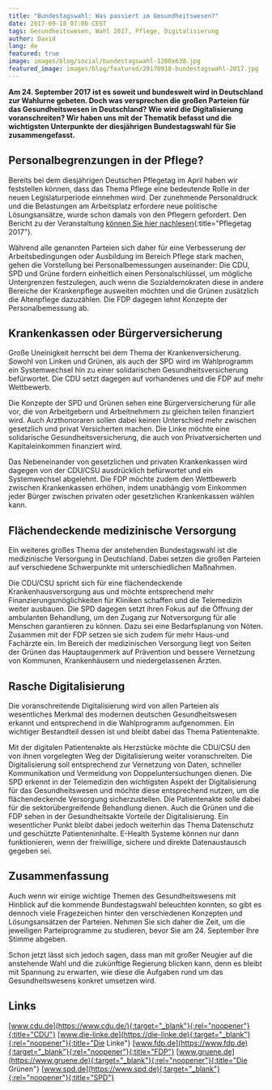 ```yaml
---
title: "Bundestagswahl: Was passiert im Gesundheitswesen?"
date: 2017-09-18 07:00 CEST
tags: Gesundheitswesen, Wahl 2017, Pflege, Digitalisierung
author: David
lang: de
featured: true
image: images/blog/social/bundestagswahl-1200x630.jpg
featured_image: images/blog/featured/20170918-bundestagswahl-2017.jpg
---
```

**Am 24. September 2017 ist es soweit und bundesweit wird in Deutschland zur Wahlurne gebeten. Doch was versprechen die großen Parteien für das Gesundheitswesen in Deutschland? Wie wird die Digitalisierung voranschreiten?  Wir haben uns mit der Thematik befasst und die wichtigsten Unterpunkte der diesjährigen Bundestagswahl für Sie zusammengefasst.**

## Personalbegrenzungen in der Pflege?

Bereits bei dem diesjährigen Deutschen Pflegetag im April haben wir feststellen können, dass das Thema Pflege eine bedeutende Rolle in der neuen Legislaturperiode einnehmen wird. Der zunehmende Personaldruck und die Belastungen am Arbeitsplatz erfordere neue politische Lösungsansätze, wurde schon damals von den Pflegern gefordert. Den Bericht zu der Veranstaltung [können Sie hier nachlesen](/blog/pflegetag-2017){:title="Pflegetag 2017"}.

Während alle genannten Parteien sich daher für eine Verbesserung der Arbeitsbedingungen oder Ausbildung im Bereich Pflege stark machen, gehen die Vorstellung bei Personalbemessungen auseinander: Die CDU, SPD und Grüne fordern einheitlich einen Personalschlüssel, um mögliche Untergrenzen festzulegen, auch wenn die Sozialdemokraten diese in andere Bereiche der Krankenpflege ausweiten möchten und die Grünen zusätzlich die Altenpflege dazuzählen. Die FDP dagegen lehnt Konzepte der Personalbemessung ab.

## Krankenkassen oder Bürgerversicherung

Große Uneinigkeit herrscht bei dem Thema der Krankenversicherung. Sowohl von Linken und Grünen, als auch der SPD wird im Wahlprogramm ein Systemwechsel hin zu einer solidarischen Gesundheitsversicherung befürwortet. Die CDU setzt dagegen auf vorhandenes und die FDP auf mehr Wettbewerb.

Die Konzepte der SPD und Grünen sehen eine Bürgerversicherung für alle vor, die von Arbeitgebern und Arbeitnehmern zu gleichen teilen finanziert wird. Auch Arzthonoraren sollen dabei keinen Unterschied mehr zwischen gesetzlich und privat Versicherten machen. Die Linke möchte eine solidarische Gesundheitsversicherung, die auch von Privatversicherten und Kapitaleinkommen finanziert wird.

Das Nebeneinander von gesetzlichen und privaten Krankenkassen wird dagegen von der CDU/CSU ausdrücklich befürwortet und ein Systemwechsel abgelehnt. Die FDP möchte zudem den Wettbewerb zwischen Krankenkassen erhöhen, indem unabhängig vom Einkommen jeder Bürger zwischen privaten oder gesetzlichen Krankenkassen wählen kann.

## Flächendeckende medizinische Versorgung

Ein weiteres großes Thema der anstehenden Bundestagswahl ist die medizinische Versorgung in Deutschland. Dabei setzen die großen Parteien auf verschiedene Schwerpunkte mit unterschiedlichen Maßnahmen.

Die CDU/CSU spricht sich für eine flächendeckende Krankenhausversorgung aus und möchte entsprechend mehr Finanzierungsmöglichkeiten für Kliniken schaffen und die Telemedizin weiter ausbauen.
Die SPD dagegen setzt ihren Fokus auf die Öffnung der ambulanten Behandlung, um den Zugang zur Notversorgung für alle Menschen garantieren zu können. Dazu sei eine Bedarfsplanung von Nöten. Zusammen mit der FDP setzen sie sich zudem für mehr Haus-und Fachärzte ein.
Im Bereich der medizinischen Versorgung liegt von Seiten der Grünen das Hauptaugenmerk auf Prävention und bessere Vernetzung von Kommunen, Krankenhäusern und niedergelassenen Ärzten.

## Rasche Digitalisierung

Die voranschreitende Digitalisierung wird von allen Parteien als wesentliches Merkmal des modernen deutschen Gesundheitswesen erkannt und entsprechend in die Wahlprogramm aufgenommen. Ein wichtiger Bestandteil dessen ist und bleibt dabei das Thema Patientenakte.

Mit der digitalen Patientenakte als Herzstücke möchte die CDU/CSU den von ihnen vorgelegten Weg der Digitalisierung weiter voranschreiten. Die Digitalisierung soll entsprechend zur Vernetzung von Daten, schneller Kommunikation und Vermeidung von Doppeluntersuchungen dienen.
Die SPD erkennt in der Telemedizin den wichtigsten Aspekt der Digitalisierung für das Gesundheitswesen und möchte diese entsprechend nutzen, um die flächendeckende Versorgung sicherzustellen. Die Patientenakte solle dabei für die sektorübergreifende Behandlung dienen.
Auch die Grünen und die FDP sehen in der Gesundheitsakte Vorteile der Digitalisierung. Ein wesentlicher Punkt bleibt dabei jedoch weiterhin das Thema Datenschutz und geschützte Patienteninhalte. E-Health Systeme können nur dann funktionieren, wenn der freiwillige, sichere und direkte Datenaustausch gegeben sei.


## Zusammenfassung

Auch wenn wir einige wichtige Themen des Gesundheitswesens mit Hinblick auf die kommende Bundestagswahl beleuchten konnten, so gibt es dennoch viele Fragezeichen hinter den verschiedenen Konzepten und Lösungsansätzen der Parteien. Nehmen Sie sich daher die Zeit, um die jeweiligen Parteiprogramme zu studieren, bevor Sie am 24. September Ihre Stimme abgeben.

Schon jetzt lässt sich jedoch sagen, dass man mit großer Neugier auf die anstehende Wahl und die zukünftige Regierung blicken kann, denn es bleibt mit Spannung zu erwarten, wie diese die Aufgaben rund um das Gesundheitswesens konkret umsetzen wird.

## Links

[www.cdu.de](https://www.cdu.de/){:target="_blank"}{:rel="noopener"}{:title="CDU"}
[www.die-linke.de](https://die-linke.de){:target="_blank"}{:rel="noopener"}{:title="Die Linke"}
[www.fdp.de](https://www.fdp.de){:target="_blank"}{:rel="noopener"}{:title="FDP"}
[www.gruene.de](https://www.gruene.de){:target="_blank"}{:rel="noopener"}{:title="Die Grünen"}
[www.spd.de](https://www.spd.de){:target="_blank"}{:rel="noopener"}{:title="SPD"}
